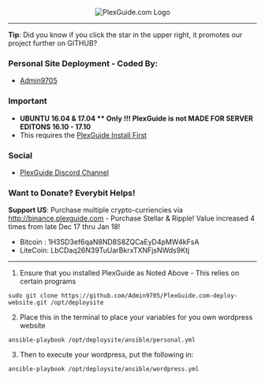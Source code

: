 <p align="center">
  <img src="https://github.com/Admin9705/PlexGuide.com-The-Awesome-Plex-Server/blob/Version-5/scripts/plexguide-logo5.PNG?raw=true" alt="PlexGuide.com Logo"/>
</p>

----------------------------------------------------------------------
**Tip**: Did you know if you click the star in the upper right, it promotes our project further on GITHUB?

### Personal Site Deployment - Coded By:
- [Admin9705](https://github.com/Admin9705)

### Important
- **UBUNTU 16.04 & 17.04 ** Only !!! PlexGuide is not MADE FOR SERVER EDITONS 16.10 - 17.10**
- This requires the [PlexGuide Install First](https://plexguide.com)

### Social
- [PlexGuide Discord Channel](https://discord.gg/mg7bVnw)

### Want to Donate? Everybit Helps!

**Support US**: Purchase multiple crypto-curriencies via http://binance.plexguide.com - Purchase Stellar & Ripple! Value increased 4 times from late Dec 17 thru Jan 18!

- Bitcoin : 1H3SD3ef6qaN8ND8S8ZQCaEyD4pMW4kFsA
- LiteCoin: LbCDaq26N39TuUarBkrxTXNFjsNWds9Ktj

----------------------------------------------------------------------

1. Ensure that you installed PlexGuide as Noted Above - This relies on certain programs

```
sudo git clone https://github.com/Admin9705/PlexGuide.com-deploy-website.git /opt/deploysite
```

2. Place this in the terminal to place your variables for you own wordpress website

```
ansible-playbook /opt/deploysite/ansible/personal.yml
```

3. Then to execute your wordpress, put the following in:

```
ansible-playbook /opt/deploysite/ansible/wordpress.yml
```
